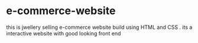 # e-commerce-website

this is jwellery selling e-commerce website build using HTML and CSS .
its a interactive website with good looking front end 
